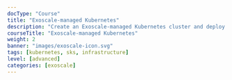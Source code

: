 ```yaml
---
docType: "Course"
title: "Exoscale-managed Kubernetes"
description: "Create an Exoscale-managed Kubernetes cluster and deploy the demo application inside it"
courseTitle: "Exoscale-managed Kubernetes"
weight: 2
banner: "images/exoscale-icon.svg"
tags: [kubernetes, sks, infrastructure]
level: [advanced]
categories: [exoscale]
---
```


